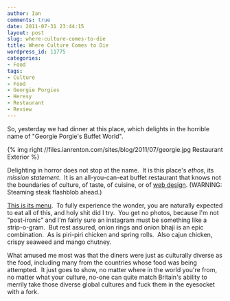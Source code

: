 ```yaml
---
author: Ian
comments: true
date: 2011-07-31 23:44:15
layout: post
slug: where-culture-comes-to-die
title: Where Culture Comes to Die
wordpress_id: 11775
categories:
- Food
tags:
- Culture
- Food
- Georgie Porgies
- Heresy
- Restaurant
- Review
---
```


So, yesterday we had dinner at this place, which delights in the horrible name of "Georgie Porgie's Buffet World".

{% img right //files.ianrenton.com/sites/blog/2011/07/georgie.jpg Restaurant Exterior %}

Delighting in horror does not stop at the name.  It is this place's _ethos_, its _mission statement_.  It is an all-you-can-eat buffet restaurant that knows not the boundaries of culture, of taste, of cuisine, or of [web design](http://www.georgieporgiesbuffet.com/). (WARNING: Steaming steak flashblob ahead.)

[This is its menu](http://www.georgieporgiesbuffet.com/buffetmenu.html).  To fully experience the wonder, you are naturally expected to eat all of this, and holy shit did I try.  You get no photos, because I'm not "post-ironic" and I'm fairly sure an instagram must be something like a strip-o-gram.  But rest assured, onion rings and onion bhaji is an epic combination.  As is piri-piri chicken and spring rolls.  Also cajun chicken, crispy seaweed and mango chutney.

What amused me most was that the diners were just as culturally diverse as the food, including many from the countries whose food was being attempted.  It just goes to show, no matter where in the world you're from, no matter what your culture, no-one can quite match Britain's ability to merrily take those diverse global cultures and fuck them in the eyesocket with a fork.
